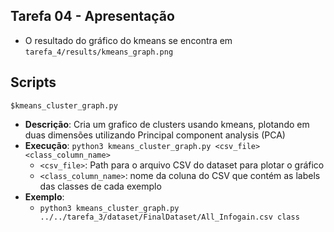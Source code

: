 ## Tarefa 04 - Apresentação

- O resultado do gráfico do kmeans se encontra em `tarefa_4/results/kmeans_graph.png`


## Scripts

`$kmeans_cluster_graph.py `
- __Descrição__: Cria um grafico de clusters usando kmeans, plotando em duas dimensões utilizando Principal component analysis (PCA)
- __Execução__: `python3 kmeans_cluster_graph.py <csv_file> <class_column_name>`
    - `<csv_file>`: Path para o arquivo CSV do dataset para plotar o gráfico
    - `<class_column_name>`: nome da coluna do CSV que contém as labels das classes de cada exemplo
- __Exemplo__:
    - `python3 kmeans_cluster_graph.py ../../tarefa_3/dataset/FinalDataset/All_Infogain.csv class`